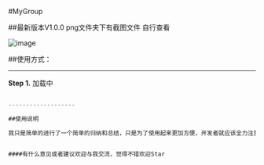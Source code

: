 #MyGroup

##最新版本V1.0.0
png文件夹下有截图文件 自行查看

![image](https://avatars0.githubusercontent.com/u/26319957?v=4&s=400&u=a227ff4c13255782a2ae16b398241a7e0d827802)

##使用方式：

-------------------

**Step 1.**  加载中
```gradle

-------------------

##使用说明

我只是简单的进行了一个简单的归纳和总结，只是为了使用起来更加方便，开发者就应该全力注重业务逻辑，而不是花时间东找西找。


####有什么意见或者建议欢迎与我交流，觉得不错欢迎Star



